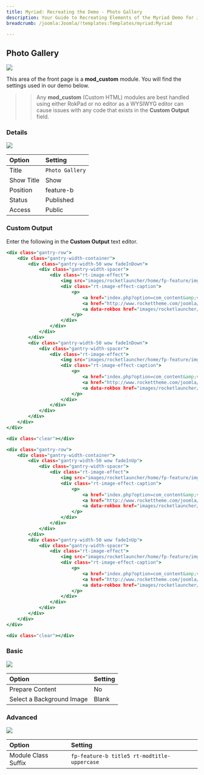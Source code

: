 ```yaml
---
title: Myriad: Recreating the Demo - Photo Gallery
description: Your Guide to Recreating Elements of the Myriad Demo for Joomla
breadcrumb: /joomla:Joomla/!templates:Templates/myriad:Myriad

---
```


Photo Gallery
-----

![][demo]

This area of the front page is a **mod_custom** module. You will find the settings used in our demo below.

>> Any **mod_custom** (Custom HTML) modules are best handled using either RokPad or no editor as a WYSIWYG editor can cause issues with any code that exists in the **Custom Output** field.

### Details

![][demo2]

|   Option   |     Setting     |
| :--------- | :-------------- |
| Title      | `Photo Gallery` |
| Show Title | Show            |
| Position   | feature-b       |
| Status     | Published       |
| Access     | Public          |

### Custom Output

Enter the following in the **Custom Output** text editor.

~~~ .html
<div class="gantry-row">
    <div class="gantry-width-container">
        <div class="gantry-width-50 wow fadeInDown">
            <div class="gantry-width-spacer">
                <div class="rt-image-effect">
                    <img src="images/rocketlauncher/home/fp-feature/img-01.jpg" alt="image" />
                    <div class="rt-image-effect-caption">
                        <p>
                            <a href="index.php?option=com_content&amp;view=article&amp;id=1&amp;Itemid=111"><i class="fa fa-fw fa-file-text-o"></i></a>
                            <a href="http://www.rockettheme.com/joomla/templates/myriad"><i class="fa fa-fw fa-file-image-o"></i></a>
                            <a data-rokbox href="images/rocketlauncher/home/fp-feature/img-01.jpg"><i class="fa fa-fw fa-search"></i></a>
                        </p>
                    </div>                      
                </div>  
            </div>
        </div>
        <div class="gantry-width-50 wow fadeInDown">
            <div class="gantry-width-spacer">
                <div class="rt-image-effect">
                    <img src="images/rocketlauncher/home/fp-feature/img-02.jpg" alt="image" />
                    <div class="rt-image-effect-caption">
                        <p>
                            <a href="index.php?option=com_content&amp;view=article&amp;id=1&amp;Itemid=111"><i class="fa fa-fw fa-file-text-o"></i></a>
                            <a href="http://www.rockettheme.com/joomla/templates/myriad"><i class="fa fa-fw fa-file-image-o"></i></a>
                            <a data-rokbox href="images/rocketlauncher/home/fp-feature/img-02.jpg"><i class="fa fa-fw fa-search"></i></a>
                        </p>
                    </div>                      
                </div>
            </div>
        </div>      
    </div>
</div>

<div class="clear"></div>

<div class="gantry-row">
    <div class="gantry-width-container">
        <div class="gantry-width-50 wow fadeInUp">
            <div class="gantry-width-spacer">
                <div class="rt-image-effect">
                    <img src="images/rocketlauncher/home/fp-feature/img-03.jpg" alt="image" />
                    <div class="rt-image-effect-caption">
                        <p>
                            <a href="index.php?option=com_content&amp;view=article&amp;id=1&amp;Itemid=111"><i class="fa fa-fw fa-file-text-o"></i></a>
                            <a href="http://www.rockettheme.com/joomla/templates/myriad"><i class="fa fa-fw fa-file-image-o"></i></a>
                            <a data-rokbox href="images/rocketlauncher/home/fp-feature/img-03.jpg"><i class="fa fa-fw fa-search"></i></a>
                        </p>
                    </div>                      
                </div>
            </div>
        </div>
        <div class="gantry-width-50 wow fadeInUp">
            <div class="gantry-width-spacer">
                <div class="rt-image-effect">
                    <img src="images/rocketlauncher/home/fp-feature/img-04.jpg" alt="image" />
                    <div class="rt-image-effect-caption">
                        <p>
                            <a href="index.php?option=com_content&amp;view=article&amp;id=1&amp;Itemid=111"><i class="fa fa-fw fa-file-text-o"></i></a>
                            <a href="http://www.rockettheme.com/joomla/templates/myriad"><i class="fa fa-fw fa-file-image-o"></i></a>
                            <a data-rokbox href="images/rocketlauncher/home/fp-feature/img-04.jpg"><i class="fa fa-fw fa-search"></i></a>
                        </p>
                    </div>                      
                </div>
            </div>
        </div>      
    </div>
</div>

<div class="clear"></div>
~~~

### Basic

![][demo3]

| Option                    | Setting     |
| :----------               | :---------- |
| Prepare Content           | No          |
| Select a Background Image | Blank       |

### Advanced

![][demo4]

|        Option       |                   Setting                   |
| :------------------ | :------------------------------------------ |
| Module Class Suffix | `fp-feature-b title5 rt-modtitle-uppercase` |

[demo]: assets/demo_5.jpeg
[demo2]: assets/demo_5a.jpeg
[demo3]: assets/demo_5b.jpeg
[demo4]: assets/demo_5c.jpeg